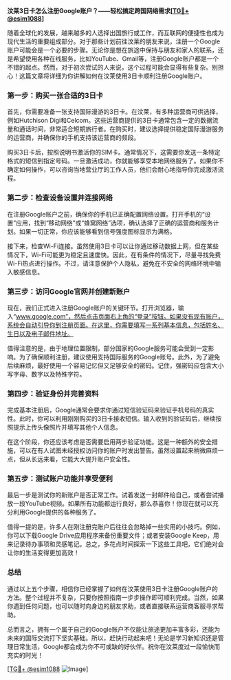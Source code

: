 **汶莱3日卡怎么注册Google账户？——轻松搞定跨国网络需求[[TG💪+ @esim1088](https://t.me/s/esim1088)]**

随着全球化的发展，越来越多的人选择出国旅行或工作，而互联网的便捷性也成为现代生活的重要组成部分。对于那些计划前往汶莱的朋友来说，注册一个Google账户可能会是一个必要的步骤。无论你是想在旅途中保持与朋友和家人的联系，还是希望使用各种在线服务，比如YouTube、Gmail等，注册Google账户都是一个不错的起点。然而，对于初次尝试的人来说，这个过程可能会显得有些复杂。别担心！这篇文章将详细为你讲解如何在汶莱使用3日卡顺利注册Google账户。

### 第一步：购买一张合适的3日卡

首先，你需要准备一张支持国际漫游的3日卡。在汶莱，有多种运营商可供选择，例如Hutchison Digi和Celcom。这些运营商提供的3日卡通常包含一定的数据流量和通话时间，非常适合短期旅行者。在购买时，建议选择提供稳定国际漫游服务的运营商，并确保你的手机支持该运营商的频段。

购买3日卡后，按照说明书激活你的SIM卡。通常情况下，这需要你发送一条特定格式的短信到指定号码。一旦激活成功，你就能够享受本地网络服务了。如果你不确定如何操作，可以咨询当地营业厅的工作人员，他们会耐心地指导你完成激活流程。

### 第二步：检查设备设置并连接网络

在注册Google账户之前，确保你的手机已正确配置网络设置。打开手机的“设置”应用，找到“移动网络”或“蜂窝网络”选项，确认选择了正确的运营商和服务计划。如果一切正常，你应该能够看到信号强度图标显示为满格。

接下来，检查Wi-Fi连接。虽然使用3日卡可以让你通过移动数据上网，但在某些情况下，Wi-Fi可能更为稳定且速度快。因此，在有条件的情况下，尽量寻找免费Wi-Fi热点进行操作。不过，请注意保护个人隐私，避免在不安全的网络环境中输入敏感信息。

### 第三步：访问Google官网并创建新账户

现在，我们正式进入注册Google账户的关键环节。打开浏览器，输入“www.google.com”，然后点击页面右上角的“登录”按钮。如果没有现有账户，系统会自动引导你到注册页面。在这里，你需要填写一系列基本信息，包括姓名、生日以及电子邮件地址。

值得注意的是，由于地理位置限制，部分国家的Google服务可能会受到一定影响。为了确保顺利注册，建议使用支持国际服务的Google账号。此外，为了避免后续麻烦，最好使用一个容易记忆但又足够安全的密码。记住，强密码应包含大小写字母、数字以及特殊字符。

### 第四步：验证身份并完善资料

完成基本注册后，Google通常会要求你通过短信验证码来验证手机号码的真实性。此时，你可以利用刚刚购买的3日卡接收短信。输入收到的验证码后，继续按照提示上传头像照片并填写其他个人信息。

在这个阶段，你还应该考虑是否需要启用两步验证功能。这是一种额外的安全措施，可以在有人试图未经授权访问你的账户时发出警告。虽然设置起来稍微麻烦一点，但从长远来看，它能大大提升账户安全性。

### 第五步：测试账户功能并享受便利

最后一步是测试你的新账户是否正常工作。试着发送一封邮件给自己，或者尝试播放一段YouTube视频。如果所有功能都运行良好，那么恭喜你！你现在就可以充分利用Google提供的各种服务了。

值得一提的是，许多人在刚注册完账户后往往会忽略掉一些实用的小技巧。例如，你可以下载Google Drive应用程序来备份重要文件；或者安装Google Keep，用来记录待办事项和灵感笔记。总之，多花点时间探索一下这些工具吧，它们绝对会让你的生活变得更加高效！

### 总结

通过以上五个步骤，相信你已经掌握了如何在汶莱使用3日卡注册Google账户的方法。整个过程并不复杂，只要你按照指南一步步操作即可顺利完成。当然，如果你遇到任何问题，也可以随时向身边的朋友求助，或者直接联系运营商客服寻求帮助。

总而言之，拥有一个属于自己的Google账户不仅能让旅途更加丰富多彩，还能为未来的国际交流打下坚实基础。所以，赶快行动起来吧！无论是学习新知识还是管理日常生活，Google都会成为你不可或缺的好伙伴。祝你在汶莱度过一段愉快而充实的时光！

[[TG💪+ @esim1088](https://t.me/s/esim1088) ![Image](https://i.postimg.cc/4NQfJmqS/Snipaste-2025-05-13-00-14-12.png)]